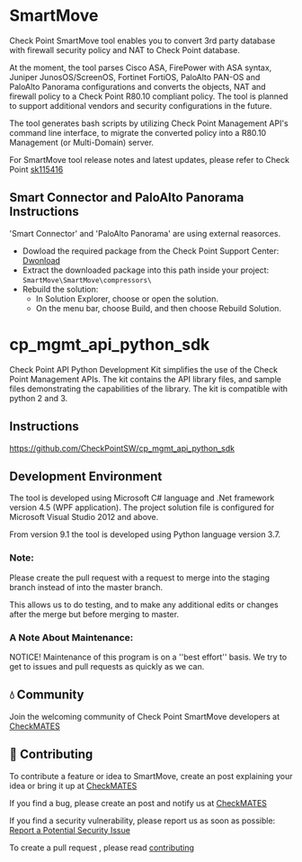 # SmartMove
Check Point SmartMove tool enables you to convert 3rd party database with firewall security policy and NAT to Check Point database.

At the moment, the tool parses Cisco ASA, FirePower with ASA syntax, Juniper JunosOS/ScreenOS, Fortinet FortiOS, PaloAlto PAN-OS and PaloAlto Panorama configurations and converts the objects, NAT and firewall policy to a Check Point R80.10 compliant policy. The tool is planned to support additional vendors and security configurations in the future.

The tool generates bash scripts by utilizing Check Point Management API's command line interface, to migrate the converted policy into a R80.10 Management (or Multi-Domain) server.

For SmartMove tool release notes and latest updates, please refer to Check Point [sk115416](https://supportcenter.checkpoint.com/supportcenter/portal?eventSubmit_doGoviewsolutiondetails=&solutionid=sk115416)


## Smart Connector and PaloAlto Panorama Instructions
'Smart Connector' and 'PaloAlto Panorama' are using external reasorces.

* Dowload the required package from the Check Point Support Center: <br>
[Dwonload](https://supportcenter.checkpoint.com/supportcenter/portal?action=portlets.DCFileAction&eventSubmit_doGetdcdetails=&fileid=110747)
* Extract the downloaded package into this path inside your project:<br>
```SmartMove\SmartMove\compressors\```
* Rebuild the solution:
  * In Solution Explorer, choose or open the solution.
  * On the menu bar, choose Build, and then choose Rebuild Solution.

# cp_mgmt_api_python_sdk
Check Point API Python Development Kit simplifies the use of the Check Point Management APIs. The kit contains the API library files, and sample files demonstrating the
capabilities of the library. The kit is compatible with python 2 and 3.

## Instructions
https://github.com/CheckPointSW/cp_mgmt_api_python_sdk



## Development Environment
The tool is developed using Microsoft C# language and .Net framework version 4.5 (WPF application). The project solution file is configured for Microsoft Visual Studio 2012 and above.

From version 9.1 the tool is developed using Python language version 3.7.

### Note:
Please create the pull request with a request to merge into the staging branch instead of into the master branch.

This allows us to do testing, and to make any additional edits or changes after the merge but before merging to master.

### A Note About Maintenance:

NOTICE! Maintenance of this program is on a ''best effort'' basis.
We try to get to issues and pull requests as quickly as we can.


## 💧 Community
Join the welcoming community of Check Point SmartMove developers at [CheckMATES](https://community.checkpoint.com/t5/SmartMove/bd-p/smartmove)

## 🚀 Contributing
To contribute a feature or idea to SmartMove, create an post explaining your idea or bring it up at [CheckMATES](https://community.checkpoint.com/t5/SmartMove/bd-p/smartmove)

If you find a bug, please create an post and notify us at [CheckMATES](https://community.checkpoint.com/t5/SmartMove/bd-p/smartmove)

If you find a security vulnerability, please report us as soon as possible: [Report a Potential Security Issue](https://www.checkpoint.com/security-issue/)

To create a pull request , please read [contributing](https://github.com/CheckPointSW/SmartMove/blob/master/.github/contributing.md)
